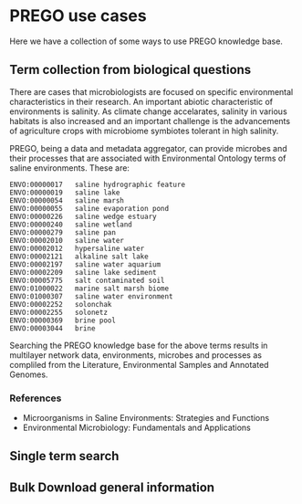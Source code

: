 # PREGO use cases

Here we have a collection of some ways to use PREGO knowledge base.

## Term collection from biological questions

There are cases that microbiologists are focused on specific environmental 
characteristics in their research. An important abiotic characteristic of 
environments is salinity. As climate change accelarates, salinity in various
habitats is also increased and an important challenge is the advancements
of agriculture crops with microbiome symbiotes tolerant in high salinity.

PREGO, being a data and metadata aggregator, can provide microbes and their 
processes that are associated with Environmental Ontology terms of saline 
environments. These are: 

```
ENVO:00000017	saline hydrographic feature
ENVO:00000019	saline lake
ENVO:00000054	saline marsh
ENVO:00000055	saline evaporation pond
ENVO:00000226	saline wedge estuary
ENVO:00000240	saline wetland
ENVO:00000279	saline pan
ENVO:00002010	saline water
ENVO:00002012	hypersaline water
ENVO:00002121	alkaline salt lake
ENVO:00002197	saline water aquarium
ENVO:00002209	saline lake sediment
ENVO:00005775	salt contaminated soil
ENVO:01000022	marine salt marsh biome
ENVO:01000307	saline water environment
ENVO:00002252	solonchak
ENVO:00002255	solonetz
ENVO:00000369	brine pool
ENVO:00003044	brine
```

Searching the PREGO knowledge base for the above terms results in multilayer network
data, environments, microbes and processes as compliled from the Literature, 
Environmental Samples and Annotated Genomes.

### References
- Microorganisms in Saline Environments: Strategies and Functions
- Environmental Microbiology: Fundamentals and Applications

## Single term search


## Bulk Download general information


